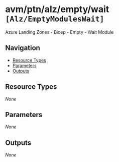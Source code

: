 # avm/ptn/alz/empty/wait `[Alz/EmptyModulesWait]`

Azure Landing Zones - Bicep - Empty - Wait Module

## Navigation

- [Resource Types](#Resource-Types)
- [Parameters](#Parameters)
- [Outputs](#Outputs)

## Resource Types

_None_

## Parameters

_None_

## Outputs

_None_
